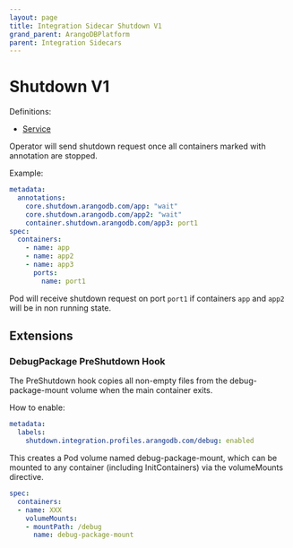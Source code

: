 ```yaml
---
layout: page
title: Integration Sidecar Shutdown V1
grand_parent: ArangoDBPlatform
parent: Integration Sidecars
---
```


# Shutdown V1

Definitions:

- [Service](https://github.com/arangodb/kube-arangodb/blob/1.3.1/integrations/shutdown/v1/definition/shutdown.proto)

Operator will send shutdown request once all containers marked with annotation are stopped.

Example:

```yaml
metadata:
  annotations:
    core.shutdown.arangodb.com/app: "wait"
    core.shutdown.arangodb.com/app2: "wait"
    container.shutdown.arangodb.com/app3: port1
spec:
  containers:
    - name: app
    - name: app2
    - name: app3
      ports:
        name: port1
```

Pod will receive shutdown request on port `port1` if containers `app` and `app2` will be in non running state.

## Extensions

### DebugPackage PreShutdown Hook

The PreShutdown hook copies all non-empty files from the debug-package-mount volume when the main container exits.

How to enable:

```yaml
metadata:
  labels:
    shutdown.integration.profiles.arangodb.com/debug: enabled
```

This creates a Pod volume named debug-package-mount, which can be mounted to any container (including InitContainers) via the volumeMounts directive.

```yaml
spec:
  containers:
  - name: XXX
    volumeMounts:
    - mountPath: /debug
      name: debug-package-mount
```
